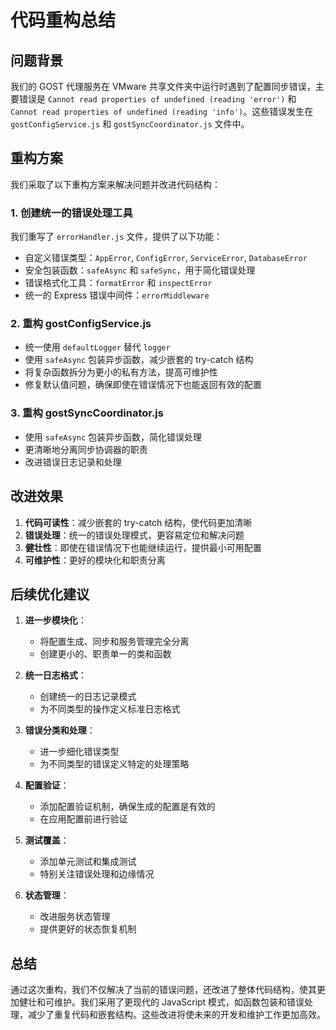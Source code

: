 # 代码重构总结

## 问题背景

我们的 GOST 代理服务在 VMware 共享文件夹中运行时遇到了配置同步错误，主要错误是 `Cannot read properties of undefined (reading 'error')` 和 `Cannot read properties of undefined (reading 'info')`。这些错误发生在 `gostConfigService.js` 和 `gostSyncCoordinator.js` 文件中。

## 重构方案

我们采取了以下重构方案来解决问题并改进代码结构：

### 1. 创建统一的错误处理工具

我们重写了 `errorHandler.js` 文件，提供了以下功能：

- 自定义错误类型：`AppError`, `ConfigError`, `ServiceError`, `DatabaseError`
- 安全包装函数：`safeAsync` 和 `safeSync`，用于简化错误处理
- 错误格式化工具：`formatError` 和 `inspectError`
- 统一的 Express 错误中间件：`errorMiddleware`

### 2. 重构 gostConfigService.js

- 统一使用 `defaultLogger` 替代 `logger`
- 使用 `safeAsync` 包装异步函数，减少嵌套的 try-catch 结构
- 将复杂函数拆分为更小的私有方法，提高可维护性
- 修复默认值问题，确保即使在错误情况下也能返回有效的配置

### 3. 重构 gostSyncCoordinator.js

- 使用 `safeAsync` 包装异步函数，简化错误处理
- 更清晰地分离同步协调器的职责
- 改进错误日志记录和处理

## 改进效果

1. **代码可读性**：减少嵌套的 try-catch 结构，使代码更加清晰
2. **错误处理**：统一的错误处理模式，更容易定位和解决问题
3. **健壮性**：即使在错误情况下也能继续运行，提供最小可用配置
4. **可维护性**：更好的模块化和职责分离

## 后续优化建议

1. **进一步模块化**：
   - 将配置生成、同步和服务管理完全分离
   - 创建更小的、职责单一的类和函数

2. **统一日志格式**：
   - 创建统一的日志记录模式
   - 为不同类型的操作定义标准日志格式

3. **错误分类和处理**：
   - 进一步细化错误类型
   - 为不同类型的错误定义特定的处理策略

4. **配置验证**：
   - 添加配置验证机制，确保生成的配置是有效的
   - 在应用配置前进行验证

5. **测试覆盖**：
   - 添加单元测试和集成测试
   - 特别关注错误处理和边缘情况

6. **状态管理**：
   - 改进服务状态管理
   - 提供更好的状态恢复机制

## 总结

通过这次重构，我们不仅解决了当前的错误问题，还改进了整体代码结构，使其更加健壮和可维护。我们采用了更现代的 JavaScript 模式，如函数包装和错误处理，减少了重复代码和嵌套结构。这些改进将使未来的开发和维护工作更加高效。 